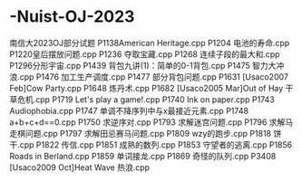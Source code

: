 # -Nuist-OJ-2023
南信大2023OJ部分试题
P1138American Heritage.cpp
P1204 电池的寿命.cpp
P1220皇后摆放问题.cpp
P1236 夺取宝藏.cpp
P1268 连续子段的最大和.cpp
P1296分形宇宙.cpp
P1439 背包九讲(1)：简单的0-1背包.cpp
P1475 智力大冲浪.cpp
P1476 加工生产调度.cpp
P1477 部分背包问题.cpp
P1631 [Usaco2007 Feb]Cow Party.cpp
P1648 炼丹术.cpp
P1682 [Usaco2005 Mar]Out of Hay 干草危机.cpp
P1719 Let's play a game!.cpp
P1740 Ink on paper.cpp
P1743 Audiophobia.cpp
P1747 单调不降序列中与x最接近元素.cpp
P1748 a+b+c+d==0.cpp
P1750 求逆序对.cpp
P1793 求解迷宫问题.cpp
P1796 求解马走棋问题.cpp
P1797 求解田忌赛马问题.cpp
P1809 wzy的跑步.cpp
P1818 饼干.cpp
P1822 传信.cpp
P1851 成熟的数列.cpp
P1853 守望者的逃离.cpp
P1856 Roads in Berland.cpp
P1859 单词接龙.cpp
P1869 奇怪的队列.cpp
P3408 [Usaco2009 Oct]Heat Wave 热浪.cpp
